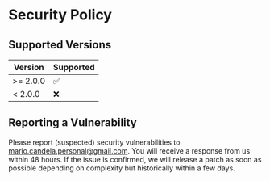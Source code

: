 # Security Policy

## Supported Versions

| Version | Supported          |
| ------- | ------------------ |
| >= 2.0.0   | :white_check_mark: |
| < 2.0.0 | :x:                |

## Reporting a Vulnerability

Please report (suspected) security vulnerabilities to mario.candela.personal@gmail.com. 
You will receive a response from us within 48 hours. If the issue is confirmed, we will release a patch as soon as possible depending on complexity but historically within a few days.
